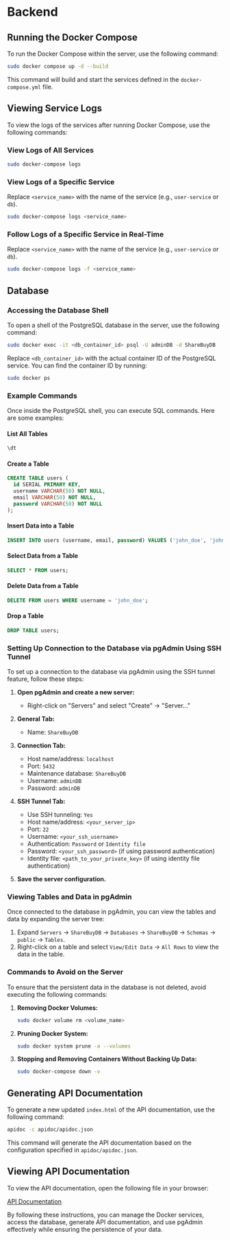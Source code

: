 # Backend

## Running the Docker Compose

To run the Docker Compose within the server, use the following command:

```sh
sudo docker compose up -d --build
```

This command will build and start the services defined in the `docker-compose.yml` file.

## Viewing Service Logs

To view the logs of the services after running Docker Compose, use the following commands:

### View Logs of All Services

```sh
sudo docker-compose logs
```

### View Logs of a Specific Service

Replace `<service_name>` with the name of the service (e.g., `user-service` or `db`).

```sh
sudo docker-compose logs <service_name>
```

### Follow Logs of a Specific Service in Real-Time

Replace `<service_name>` with the name of the service (e.g., `user-service` or `db`).

```sh
sudo docker-compose logs -f <service_name>
```

## Database

### Accessing the Database Shell

To open a shell of the PostgreSQL database in the server, use the following command:

```sh
sudo docker exec -it <db_container_id> psql -U adminDB -d ShareBuyDB
```

Replace `<db_container_id>` with the actual container ID of the PostgreSQL service. You can find the container ID by running:

```sh
sudo docker ps
```

### Example Commands

Once inside the PostgreSQL shell, you can execute SQL commands. Here are some examples:

#### List All Tables

```sql
\dt
```

#### Create a Table

```sql
CREATE TABLE users (
  id SERIAL PRIMARY KEY,
  username VARCHAR(50) NOT NULL,
  email VARCHAR(50) NOT NULL,
  password VARCHAR(50) NOT NULL
);
```

#### Insert Data into a Table

```sql
INSERT INTO users (username, email, password) VALUES ('john_doe', 'john@example.com', 'password123');
```

#### Select Data from a Table

```sql
SELECT * FROM users;
```

#### Delete Data from a Table

```sql
DELETE FROM users WHERE username = 'john_doe';
```

#### Drop a Table

```sql
DROP TABLE users;
```

### Setting Up Connection to the Database via pgAdmin Using SSH Tunnel

To set up a connection to the database via pgAdmin using the SSH tunnel feature, follow these steps:

1. **Open pgAdmin and create a new server:**

   - Right-click on "Servers" and select "Create" -> "Server..."

2. **General Tab:**

   - Name: `ShareBuyDB`

3. **Connection Tab:**

   - Host name/address: `localhost`
   - Port: `5432`
   - Maintenance database: `ShareBuyDB`
   - Username: `adminDB`
   - Password: `adminDB`

4. **SSH Tunnel Tab:**

   - Use SSH tunneling: `Yes`
   - Host name/address: `<your_server_ip>`
   - Port: `22`
   - Username: `<your_ssh_username>`
   - Authentication: `Password` or `Identity file`
   - Password: `<your_ssh_password>` (if using password authentication)
   - Identity file: `<path_to_your_private_key>` (if using identity file authentication)

5. **Save the server configuration.**

### Viewing Tables and Data in pgAdmin

Once connected to the database in pgAdmin, you can view the tables and data by expanding the server tree:

1. Expand `Servers` -> `ShareBuyDB` -> `Databases` -> `ShareBuyDB` -> `Schemas` -> `public` -> `Tables`.
2. Right-click on a table and select `View/Edit Data` -> `All Rows` to view the data in the table.

### Commands to Avoid on the Server

To ensure that the persistent data in the database is not deleted, avoid executing the following commands:

1. **Removing Docker Volumes:**

   ```sh
   sudo docker volume rm <volume_name>
   ```

2. **Pruning Docker System:**

   ```sh
   sudo docker system prune -a --volumes
   ```

3. **Stopping and Removing Containers Without Backing Up Data:**
   ```sh
   sudo docker-compose down -v
   ```

## Generating API Documentation

To generate a new updated `index.html` of the API documentation, use the following command:

```sh
apidoc -c apidoc/apidoc.json
```

This command will generate the API documentation based on the configuration specified in `apidoc/apidoc.json`.

## Viewing API Documentation

To view the API documentation, open the following file in your browser:

[API Documentation](doc/index.html)

By following these instructions, you can manage the Docker services, access the database, generate API documentation, and use pgAdmin effectively while ensuring the persistence of your data.
